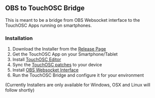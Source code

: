 ## OBS to TouchOSC Bridge

This is meant to be a bridge from OBS Websocket interface to the TouchOSC Apps running on
smartphones.

### Installation

1. Download the Installer from the [Release Page](https://github.com/dunkelstern/OBS-TouchOSC/releases/)
2. Get the TouchOSC App on your Smartphone/Tablet
3. Install [TouchOSC Editor](https://hexler.net/products/touchosc)
4. Sync the [TouchOSC patches](https://github.com/dunkelstern/OBS-TouchOSC/tree/master/TouchOSC%20Patches) to your device
5. Install [OBS Websocket Interface](https://github.com/Palakis/obs-websocket/releases/)
6. Run the TouchOSC Bridge and configure it for your environment

(Currently Installers are only available for Windows, OSX and Linux will follow shortly)